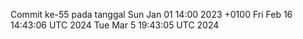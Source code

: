 Commit ke-55 pada tanggal Sun Jan 01 14:00 2023 +0100
Fri Feb 16 14:43:06 UTC 2024
Tue Mar  5 19:43:05 UTC 2024
